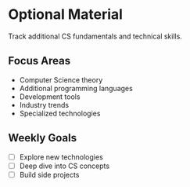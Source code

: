 # Optional Material

Track additional CS fundamentals and technical skills.

## Focus Areas

- Computer Science theory
- Additional programming languages
- Development tools
- Industry trends
- Specialized technologies

## Weekly Goals

- [ ] Explore new technologies
- [ ] Deep dive into CS concepts
- [ ] Build side projects 